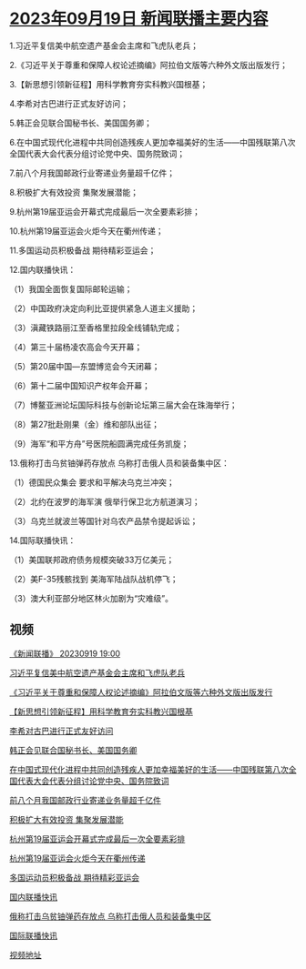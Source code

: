 # [2023年09月19日 新闻联播主要内容](https://tv.cctv.com/lm/xwlb/day/20230919.shtml)

1.习近平复信美中航空遗产基金会主席和飞虎队老兵；

2.《习近平关于尊重和保障人权论述摘编》阿拉伯文版等六种外文版出版发行；

3.【新思想引领新征程】用科学教育夯实科教兴国根基；

4.李希对古巴进行正式友好访问；

5.韩正会见联合国秘书长、美国国务卿；

6.在中国式现代化进程中共同创造残疾人更加幸福美好的生活——中国残联第八次全国代表大会代表分组讨论党中央、国务院致词；

7.前八个月我国邮政行业寄递业务量超千亿件；

8.积极扩大有效投资 集聚发展潜能；

9.杭州第19届亚运会开幕式完成最后一次全要素彩排；

10.杭州第19届亚运会火炬今天在衢州传递；

11.多国运动员积极备战 期待精彩亚运会；

12.国内联播快讯：

（1）我国全面恢复国际邮轮运输；

（2）中国政府决定向利比亚提供紧急人道主义援助；

（3）滇藏铁路丽江至香格里拉段全线铺轨完成；

（4）第三十届杨凌农高会今天开幕；

（5）第20届中国—东盟博览会今天闭幕；

（6）第十二届中国知识产权年会开幕；

（7）博鳌亚洲论坛国际科技与创新论坛第三届大会在珠海举行；

（8）第27批赴刚果（金）维和部队出征；

（9）海军“和平方舟”号医院船圆满完成任务凯旋；

13.俄称打击乌贫铀弹药存放点 乌称打击俄人员和装备集中区：

（1）德国民众集会 要求和平解决乌克兰冲突；

（2）北约在波罗的海军演 俄举行保卫北方航道演习；

（3）乌克兰就波兰等国针对乌农产品禁令提起诉讼；

14.国际联播快讯：

（1）美国联邦政府债务规模突破33万亿美元；

（2）美F-35残骸找到 美海军陆战队战机停飞；

（3）澳大利亚部分地区林火加剧为“灾难级”。

## 视频

[《新闻联播》 20230919 19:00](https://tv.cctv.com/2023/09/19/VIDEOKHciwVt31AZnD6y4xUh230919.shtml)

[习近平复信美中航空遗产基金会主席和飞虎队老兵](https://tv.cctv.com/2023/09/19/VIDEe0XjEa5jZwtixaJHbeux230919.shtml)

[《习近平关于尊重和保障人权论述摘编》阿拉伯文版等六种外文版出版发行](https://tv.cctv.com/2023/09/19/VIDEuyDBC6mMJSdGTD25YuKJ230919.shtml)

[【新思想引领新征程】用科学教育夯实科教兴国根基](https://tv.cctv.com/2023/09/19/VIDENfRpGsNKMZnuIhVKKBVT230919.shtml)

[李希对古巴进行正式友好访问](https://tv.cctv.com/2023/09/19/VIDEpYUW447QJykMSI1mNmVt230919.shtml)

[韩正会见联合国秘书长、美国国务卿](https://tv.cctv.com/2023/09/19/VIDETmV0bfcW6nmQEMo2HqKN230919.shtml)

[在中国式现代化进程中共同创造残疾人更加幸福美好的生活——中国残联第八次全国代表大会代表分组讨论党中央、国务院致词](https://tv.cctv.com/2023/09/19/VIDEQYdA4AG9qS1QyXx6cY3F230919.shtml)

[前八个月我国邮政行业寄递业务量超千亿件](https://tv.cctv.com/2023/09/19/VIDEX9wdKdGwlmePlpLTHfB9230919.shtml)

[积极扩大有效投资 集聚发展潜能](https://tv.cctv.com/2023/09/19/VIDEUIAysieQMNVvVS6inER2230919.shtml)

[杭州第19届亚运会开幕式完成最后一次全要素彩排](https://tv.cctv.com/2023/09/19/VIDEgrsOKOpvIay0EJqTZOCq230919.shtml)

[杭州第19届亚运会火炬今天在衢州传递](https://tv.cctv.com/2023/09/19/VIDE1yMwC7dElq96u01Vjtj8230919.shtml)

[多国运动员积极备战 期待精彩亚运会](https://tv.cctv.com/2023/09/19/VIDEZawPBMUx21ilev9aJA5W230919.shtml)

[国内联播快讯](https://tv.cctv.com/2023/09/19/VIDEHwomOd9IIAYcbbP0rHGu230919.shtml)

[俄称打击乌贫铀弹药存放点 乌称打击俄人员和装备集中区](https://tv.cctv.com/2023/09/19/VIDEoHc034ApKeqmB6xC4EGv230919.shtml)

[国际联播快讯](https://tv.cctv.com/2023/09/19/VIDEEGdkuqn4uYPz3Z2aM6Xt230919.shtml)

[视频地址](https://tv.cctv.com/lm/xwlb/day/20230919.shtml) 

